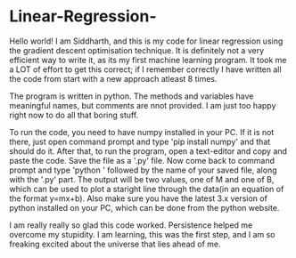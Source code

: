# Linear-Regression-
Hello world! I am Siddharth, and this is my code for linear regression using the gradient descent optimisation technique. 
It is definitely not a very efficient way to write it, as its my first machine learning program.
It took me a LOT of effort to get this correct; if I remember correctly I have written all the code from start with a new approach 
atleast 8 times. 

The program is written in python. The methods and variables have meaningful names, but comments are nnot provided. I am just too happy right now
to do all that boring stuff. 

To run the code, you need to have numpy installed in your PC. If it is not there, just open command prompt and type 'pip install numpy'
and that should do it. After that, to run the program, open a text-editor and copy and paste the code. Save the file as a '.py' file.
Now come back to command prompt and type 'python ' followed by the name of your saved file, along with the '.py' part. 
The output will be two values, one of M and one of B, which can be used to plot a staright line through the data(in an equation 
of the format y=mx+b). Also make sure you have the latest 3.x version of python installed on your PC, which can be done from the python
website. 


I am really really so glad this code worked. Persistence helped me overcome my stupidity. I am learning, this was the first step, and 
I am so freaking excited about the universe that lies ahead of me.








